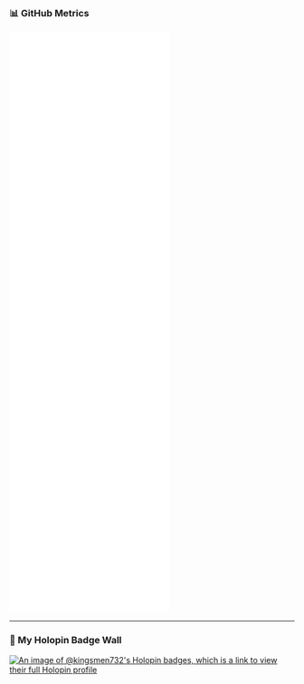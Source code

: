
### 📊 GitHub Metrics

![Metrics](https://github.com/kingsmen732/kingsmen732/blob/main/github-metrics.svg)

---

### 🏅 My Holopin Badge Wall

[![An image of @kingsmen732's Holopin badges, which is a link to view their full Holopin profile](https://holopin.me/kingsmen732)](https://holopin.io/@kingsmen732)

